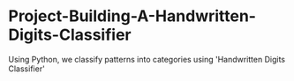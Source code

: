 # Project-Building-A-Handwritten-Digits-Classifier
Using Python, we classify patterns into categories using 'Handwritten Digits Classifier'
